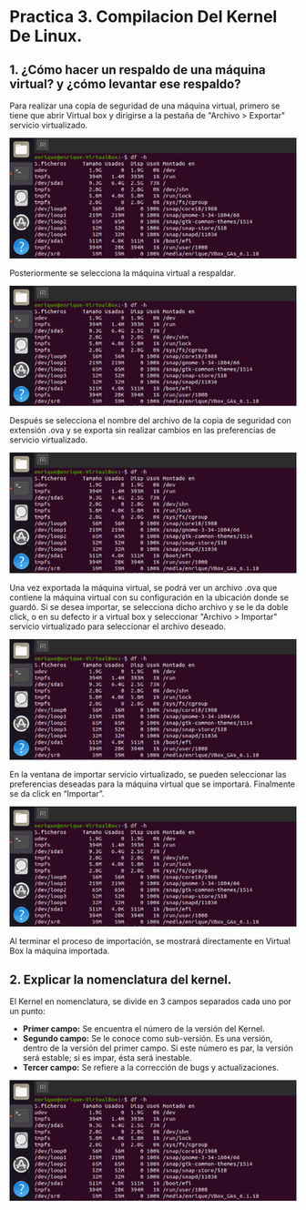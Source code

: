 # Practica 3. Compilacion Del Kernel De Linux.
## 1. ¿Cómo hacer un respaldo de una máquina virtual? y ¿cómo levantar ese respaldo?
Para realizar una copia de seguridad de una máquina virtual, primero se tiene que abrir Virtual box y dirigirse a la pestaña de "Archivo > Exportar" servicio virtualizado.

![1.1](https://github.com/Enrique290/Practica1.Manejo.De.Discos./blob/main/ImagenesSO/2.1.png)

Posteriormente se selecciona la máquina virtual a respaldar.

![1.2](https://github.com/Enrique290/Practica1.Manejo.De.Discos./blob/main/ImagenesSO/2.1.png)

Después se selecciona el nombre del archivo de la copia de seguridad con extensión .ova y se exporta sin realizar cambios en las preferencias de servicio virtualizado.

![1.3](https://github.com/Enrique290/Practica1.Manejo.De.Discos./blob/main/ImagenesSO/2.1.png)

Una vez exportada la máquina virtual, se podrá ver un archivo .ova que contiene la máquina virtual con su configuración en la ubicación donde se guardó. Si se desea importar, se selecciona dicho archivo y se le da doble click, o en su defecto ir a virtual box y seleccionar "Archivo > Importar" servicio virtualizado para seleccionar el archivo deseado.

![1.4](https://github.com/Enrique290/Practica1.Manejo.De.Discos./blob/main/ImagenesSO/2.1.png)

En la ventana de importar servicio virtualizado, se pueden seleccionar las preferencias deseadas para la máquina virtual que se importará. Finalmente se da click en “Importar”.

![1.5](https://github.com/Enrique290/Practica1.Manejo.De.Discos./blob/main/ImagenesSO/2.1.png)

Al terminar el proceso de importación, se mostrará directamente en Virtual Box la máquina importada.

## 2. Explicar la nomenclatura del kernel. 

El Kernel en nomenclatura, se divide en 3 campos separados cada uno por un punto:

* **Primer campo:** Se encuentra el número de la versión del Kernel.
* **Segundo campo:** Se le conoce como sub-versión. Es una versión, dentro de la versión del primer campo. Si este número es par, la versión será estable; si es impar, ésta será inestable.
* **Tercer campo:** Se refiere a la corrección de bugs y actualizaciones.

![2.1](https://github.com/Enrique290/Practica1.Manejo.De.Discos./blob/main/ImagenesSO/2.1.png)
